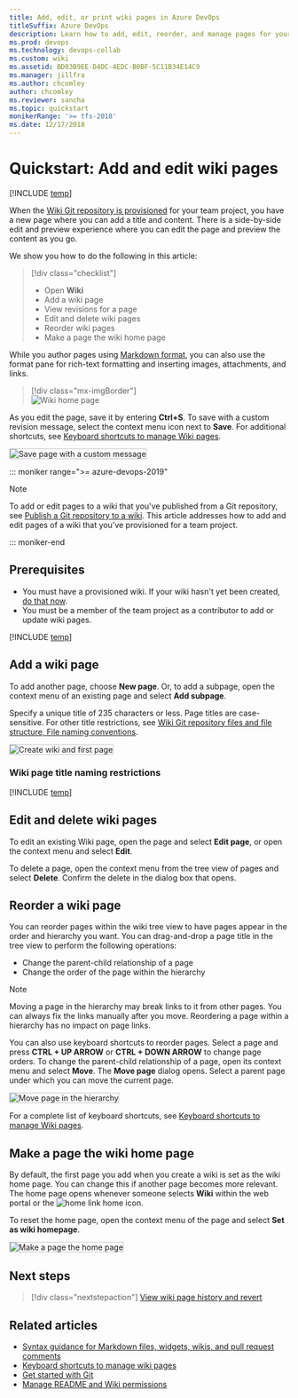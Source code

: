 ```yaml
---
title: Add, edit, or print wiki pages in Azure DevOps
titleSuffix: Azure DevOps  
description: Learn how to add, edit, reorder, and manage pages for your built-in project wiki in Azure DevOps.  
ms.prod: devops
ms.technology: devops-collab
ms.custom: wiki
ms.assetid: BD03B9EE-D4DC-4EDC-B0BF-5C11B34E14C9 
ms.manager: jillfra
ms.author: chcomley
author: chcomley
ms.reviewer: sancha
ms.topic: quickstart
monikerRange: '>= tfs-2018'
ms.date: 12/17/2018  
---
```


# Quickstart: Add and edit wiki pages

[!INCLUDE [temp](../../_shared/version-vsts-tfs-2018.md)]

When the [Wiki Git repository is provisioned](./wiki-create-repo.md) for your team project, you have a new page where you can add a title and content. There is a side-by-side edit and preview experience where you can edit the page and preview the content as you go.

We show you how to do the following in this article:  

> [!div class="checklist"]
> * Open **Wiki**
> * Add a wiki page
> * View revisions for a page
> * Edit and delete wiki pages
> * Reorder wiki pages
> * Make a page the wiki home page

While you author pages using [Markdown format](../../reference/markdown-guidance.md), you can also use the format pane for rich-text formatting and inserting images, attachments, and links.  

> [!div class="mx-imgBorder"]  
> ![Wiki home page](_img/wiki/wiki-edit-2.png)

As you edit the page, save it by entering **Ctrl+S**. To save with a custom revision message, select the context menu icon next to **Save**. For additional shortcuts, see [Keyboard shortcuts to manage Wiki pages](wiki-keyboard-shortcuts.md).

<img src="_img/wiki/wiki-save-with-message.png" alt="Save page with a custom message" style="border: 1px solid #C3C3C3;" />

::: moniker range=">= azure-devops-2019"

> [!NOTE]  
> To add or edit pages to a wiki that you've published from a Git repository, see [Publish a Git repository to a wiki](publish-repo-to-wiki.md). This article addresses how to add and edit pages of a wiki that you've provisioned for a team project.

::: moniker-end

<a id="prereq">  </a>

## Prerequisites

* You must have a provisioned wiki. If your wiki hasn't yet been created, [do that now](wiki-create-repo.md).
* You must be a member of the team project as a contributor to add or update wiki pages.

[!INCLUDE  [temp](_shared/open-wiki-hub.md)]

<a id="add-page" />

## Add a wiki page

To add another page, choose **New page**. Or, to add a subpage, open the context menu of an existing page and select **Add subpage**.

Specify a unique title of 235 characters or less. Page titles are case-sensitive. For other title restrictions, see [Wiki Git repository files and file structure, File naming conventions](wiki-file-structure.md#file-naming).

<img src="_img/wiki/add-new-page.png" alt="Create wiki and first page" style="border: 1px solid #C3C3C3;" />

<a id="page-title-names"></a>

### Wiki page title naming restrictions

[!INCLUDE [temp](./_shared/wiki-naming-conventions.md)]

## Edit and delete wiki pages

To edit an existing Wiki page, open the page and select **Edit page**, or open the context menu and select **Edit**.

To delete a page, open the context menu from the tree view of pages and select **Delete**.  Confirm the delete in the dialog box that opens.

## Reorder a wiki page

You can reorder pages within the wiki tree view to have pages appear in the order and hierarchy you want. You can drag-and-drop a page title in the tree view to perform the following operations:

* Change the parent-child relationship of a page
* Change the order of the page within the hierarchy

> [!NOTE]  
> Moving a page in the hierarchy may break links to it from other pages. You can always fix the links manually after you move. Reordering a page within a hierarchy has no impact on page links.

You can also use keyboard shortcuts to reorder pages. Select a page and press **CTRL + UP ARROW** or **CTRL + DOWN ARROW** to change page orders.
To change the parent-child relationship of a page, open its context menu and select **Move**. The **Move page** dialog opens. Select a parent page under which you can move the current page.

<img src="_img/wiki/wiki-move-page.png" alt="Move page in the hierarchy" style="border: 1px solid #C3C3C3;" />

For a complete list of keyboard shortcuts, see [Keyboard shortcuts to manage Wiki pages](wiki-keyboard-shortcuts.md).

## Make a page the wiki home page

By default, the first page you add when you create a wiki is set as the wiki home page. You can change this if another page becomes more relevant. The home page opens whenever someone selects **Wiki** within the web portal or the ![home link](./_img/wiki/home-link.png) home icon.

To reset the home page, open the context menu of the page and select **Set as wiki homepage**.

<img src="_img/wiki/make-home-page.png" alt="Make a page the home page" style="border: 1px solid #C3C3C3;" />

## Next steps

> [!div class="nextstepaction"]
> [View wiki page history and revert](wiki-view-history.md)

## Related articles

* [Syntax guidance for Markdown files, widgets, wikis, and pull request comments](../../reference/markdown-guidance.md)
* [Keyboard shortcuts to manage wiki pages](wiki-keyboard-shortcuts.md)
* [Get started with Git](../../repos/git/gitquickstart.md)
* [Manage README and Wiki permissions](manage-readme-wiki-permissions.md)
